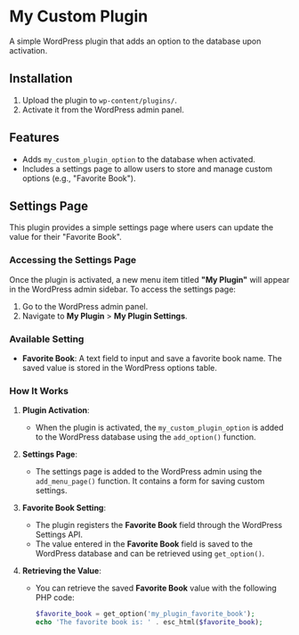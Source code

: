 # My Custom Plugin

A simple WordPress plugin that adds an option to the database upon activation.

## Installation

1. Upload the plugin to `wp-content/plugins/`.
2. Activate it from the WordPress admin panel.

## Features

- Adds `my_custom_plugin_option` to the database when activated.
- Includes a settings page to allow users to store and manage custom options (e.g., "Favorite Book").

## Settings Page

This plugin provides a simple settings page where users can update the value for their "Favorite Book".

### Accessing the Settings Page

Once the plugin is activated, a new menu item titled **"My Plugin"** will appear in the WordPress admin sidebar. To access the settings page:

1. Go to the WordPress admin panel.
2. Navigate to **My Plugin** > **My Plugin Settings**.

### Available Setting

- **Favorite Book**: A text field to input and save a favorite book name. The saved value is stored in the WordPress options table.

### How It Works

1. **Plugin Activation**:
   - When the plugin is activated, the `my_custom_plugin_option` is added to the WordPress database using the `add_option()` function.
   
2. **Settings Page**:
   - The settings page is added to the WordPress admin using the `add_menu_page()` function. It contains a form for saving custom settings.
   
3. **Favorite Book Setting**:
   - The plugin registers the **Favorite Book** field through the WordPress Settings API.
   - The value entered in the **Favorite Book** field is saved to the WordPress database and can be retrieved using `get_option()`.

4. **Retrieving the Value**:
   - You can retrieve the saved **Favorite Book** value with the following PHP code:
     ```php
     $favorite_book = get_option('my_plugin_favorite_book');
     echo 'The favorite book is: ' . esc_html($favorite_book);
     ```